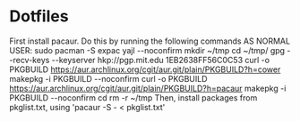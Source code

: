 # Dotfiles
First install pacaur. Do this by running the following commands AS NORMAL USER:
  sudo pacman -S expac yajl --noconfirm
  mkdir ~/tmp
  cd ~/tmp/
  gpg --recv-keys --keyserver hkp://pgp.mit.edu 1EB2638FF56C0C53
  curl -o PKGBUILD https://aur.archlinux.org/cgit/aur.git/plain/PKGBUILD?h=cower
  makepkg -i PKGBUILD --noconfirm
  curl -o PKGBUILD https://aur.archlinux.org/cgit/aur.git/plain/PKGBUILD?h=pacaur
  makepkg -i PKGBUILD --noconfirm
  cd
  rm -r ~/tmp
Then, install packages from pkglist.txt, using 'pacaur -S - < pkglist.txt'
